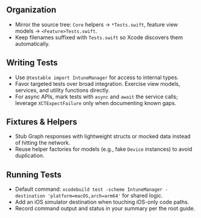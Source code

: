 ## Organization
- Mirror the source tree: `Core` helpers → `*Tests.swift`, feature view models → `<Feature>Tests.swift`.
- Keep filenames suffixed with `Tests.swift` so Xcode discovers them automatically.

## Writing Tests
- Use `@testable import IntuneManager` for access to internal types.
- Favor targeted tests over broad integration. Exercise view models, services, and utility functions directly.
- For async APIs, mark tests with `async` and `await` the service calls; leverage `XCTExpectFailure` only when documenting known gaps.

## Fixtures & Helpers
- Stub Graph responses with lightweight structs or mocked data instead of hitting the network.
- Reuse helper factories for models (e.g., fake `Device` instances) to avoid duplication.

## Running Tests
- Default command: `xcodebuild test -scheme IntuneManager -destination 'platform=macOS,arch=arm64'` for shared logic.
- Add an iOS simulator destination when touching iOS-only code paths.
- Record command output and status in your summary per the root guide.
